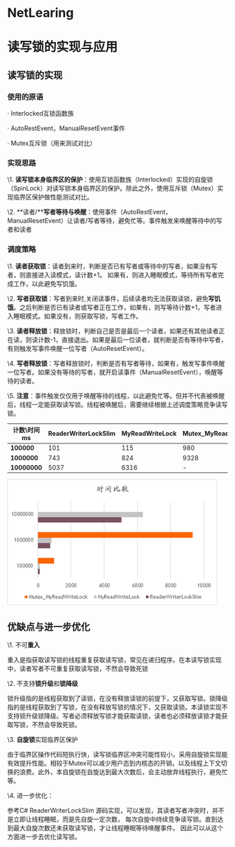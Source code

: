 # NetLearing
# 读写锁的实现与应用

## 读写锁的实现

### 使用的原语

·        Interlocked互锁函数族

·        AutoRestEvent，ManualResetEvent事件

·        Mutex互斥锁（用来测试对比）

### 实现思路

\1.     **读写锁本身临界区的保护**：使用互锁函数族（Interlocked）实现的自旋锁（SpinLock）对读写锁本身临界区的保护。除此之外，使用互斥锁（Mutex）实现临界区保护做性能测试对比。

\2.     **读者/****写者等待与唤醒**：使用事件（AutoRestEvent，ManualResetEvent）让读者/写者等待，避免忙等。事件触发来唤醒等待中的写者和读者

### 调度策略

\1.     **读者获取锁**：读者到来时，判断是否已有写者或等待中的写者，如果没有写者，则直接进入读模式，读计数+1。 如果有，则进入睡眠模式，等待所有写者完成工作，以此避免写饥饿。

\2.     **写者获取锁**：写者到来时,关闭读事件，后续读者均无法获取读锁，避免**写饥饿**。之后判断是否已有读者或写者正在工作，如果有，则写等待计数+1，写者进入睡眠模式。如果没有，则获取写锁，写者工作。

\3.     **读者释放锁**：释放锁时，判断自己是否是最后一个读者，如果还有其他读者正在读，则读计数-1，直接退出。如果是最后一位读者，就判断是否有等待中写者，有则触发写事件唤醒一位写者（AutoResetEvent）。

\4.     **写者释放锁**：写者释放锁时，判断是否有写者等待，如果有，触发写事件唤醒一位写者。如果没有等待的写者，就开启读事件（ManualResetEvent），唤醒等待的读者。

\5.     **注意**：事件触发仅仅用于唤醒等待的线程，以此避免忙等。但并不代表被唤醒后，线程一定能获取读写锁。线程被唤醒后，需要继续根据上述调度策略竞争读写锁。

| **计数\时间ms** | **ReaderWriterLockSlim** | **MyReadWriteLock** | **Mutex_MyReadWriteLock** |
| --------------- | ------------------------ | ------------------- | ------------------------- |
| **100000**      | 101                      | 115                 | 980                       |
| **1000000**     | 743                      | 824                 | 9328                      |
| **10000000**    | 5037                     | 6316                | -                         |

![1591187375661](./img/读写锁性能对比.png)

## 优缺点与进一步优化

\1.     不可**重入**

重入是指获取读写锁的线程重复获取读写锁，常见在递归程序。在本读写锁实现中，读者写者不可重复获取读写锁，不然会导致死锁

\2.     不支持**锁升级**和**锁降级**

锁升级指的是线程获取到了读锁，在没有释放读锁的前提下，又获取写锁。锁降级指的是线程获取到了写锁，在没有释放写锁的情况下，又获取读锁。本读锁实现不支持锁升级锁降级。写者必须释放写锁才能获取读锁，读者也必须释放读锁才能获取写锁，不然会导致死锁。

\3.     **自旋锁**实现临界区保护

由于临界区操作代码短执行快，读写锁临界区冲突可能性较小，采用自旋锁实现能有效提升性能。相较于Mutex可以减少用户态到内核态的开销，以及线程上下文切换的浪费。此外，本自旋锁在自旋达到最大次数后，会主动放弃线程执行，避免忙等。

\4.     进一步优化：

参考C# ReaderWriterLockSlim 源码实现，可以发现，其读者写者冲突时，并不是立即让线程睡眠，而是先自旋一定次数，  每次自旋中持续竞争读写锁。直到达到最大自旋次数还未获取读写锁，才让线程睡眠等待唤醒事件。  因此可以从这个方面进一步去优化读写锁。